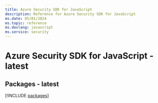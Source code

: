 ```yaml
---
title: Azure Security SDK for JavaScript
description: Reference for Azure Security SDK for JavaScript
ms.date: 05/01/2024
ms.topic: reference
ms.devlang: javascript
ms.service: security
---
```

# Azure Security SDK for JavaScript - latest
## Packages - latest
[!INCLUDE [packages](security-index.md)]